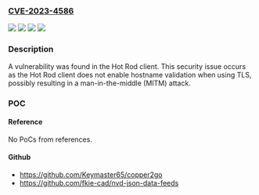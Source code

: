 ### [CVE-2023-4586](https://cve.mitre.org/cgi-bin/cvename.cgi?name=CVE-2023-4586)
![](https://img.shields.io/static/v1?label=Product&message=Red%20Hat%20Data%20Grid%208.4.6&color=blue)
![](https://img.shields.io/static/v1?label=Product&message=hotrod-client&color=blue)
![](https://img.shields.io/static/v1?label=Version&message=n%2Fa&color=blue)
![](https://img.shields.io/static/v1?label=Vulnerability&message=Improper%20Input%20Validation&color=brighgreen)

### Description

A vulnerability was found in the Hot Rod client. This security issue occurs as the Hot Rod client does not enable hostname validation when using TLS, possibly resulting in a man-in-the-middle (MITM) attack.

### POC

#### Reference
No PoCs from references.

#### Github
- https://github.com/Keymaster65/copper2go
- https://github.com/fkie-cad/nvd-json-data-feeds

